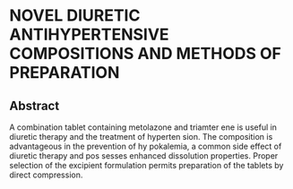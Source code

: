 # NOVEL DIURETIC ANTIHYPERTENSIVE COMPOSITIONS AND METHODS OF PREPARATION

## Abstract
A combination tablet containing metolazone and triamter ene is useful in diuretic therapy and the treatment of hyperten sion. The composition is advantageous in the prevention of hy pokalemia, a common side effect of diuretic therapy and pos sesses enhanced dissolution properties. Proper selection of the excipient formulation permits preparation of the tablets by direct compression.
